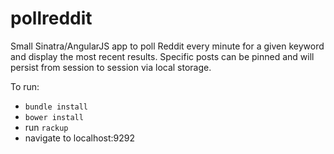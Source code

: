 # pollreddit
Small Sinatra/AngularJS app to poll Reddit every minute for a given keyword and display the most recent results. Specific posts can be pinned and will persist from session to session via local storage. 

To run: 
 * `bundle install`
 * `bower install`
 * run `rackup`
 * navigate to localhost:9292
